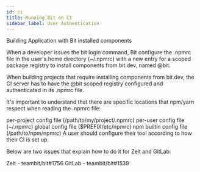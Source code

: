 ```yaml
---
id: ci
title: Running Bit on CI
sidebar_label: User Authentication
---
```


Building Application with Bit installed components




When a developer issues the bit login command, Bit configure the .npmrc file in the user's home directory (~/.npmrc) with a new entry for a scoped package registry to install components from bit.dev, named @bit.

When building projects that require installing components from bit.dev, the CI server has to have the @bit scoped registry configured and authenticated in its .npmrc file.

It's important to understand that there are specific locations that npm/yarn respect when reading the .npmrc file:

per-project config file (/path/to/my/project/.npmrc)
per-user config file (~/.npmrc)
global config file ($PREFIX/etc/npmrc)
npm builtin config file (/path/to/npm/npmrc)
A user should configure their tool according to how their CI is set up.

Below are two issues that explain how to do it for Zeit and GitLab:

Zeit - teambit/bit#1756
GitLab - teambit/bit#1539
